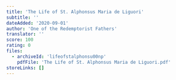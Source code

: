 ```yaml
---
title: 'The Life of St. Alphonsus Maria de Liguori'
subtitle: ''
dateAdded: '2020-09-01'
author: 'One of the Redemptorist Fathers'
translator: ''
score: 100
rating: 0
files:
  - archiveId: 'lifeofstalphonsu00np'
    pdfFile: 'The Life of St. Alphonsus Maria de Liguori.pdf'
storeLinks: []
---
```


